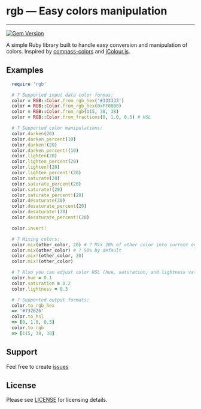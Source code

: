 # rgb — Easy colors manipulation

------------------------
[![Gem Version](https://badge.fury.io/rb/rgb.svg)](http://badge.fury.io/rb/rgb)

A simple Ruby library built to handle easy conversion and manipulation of colors. Inspired by [compass-colors](https://github.com/chriseppstein/compass-colors) and [jColour.js](https://github.com/lingo/jcolour).

## Examples

```ruby
  require 'rgb'

  # ? Supported input data color formas:
  color = RGB::Color.from_rgb_hex('#333333')
  color = RGB::Color.from_rgb_hex(0xFF0000)
  color = RGB::Color.from_rgb(115, 38, 38)
  color = RGB::Color.from_fractions(0, 1.0, 0.5) # HSL

  # ? Supported color manipulations:
  color.darken(20)
  color.darken_percent(10)
  color.darken!(20)
  color.darken_percent!(10)
  color.lighten(20)
  color.lighten_percent(20)
  color.lighten!(20)
  color.lighten_percent!(20)
  color.saturate(20)
  color.saturate_percent(20)
  color.saturate!(20)
  color.saturate_percent!(20)
  color.desaturate(20)
  color.desaturate_percent(20)
  color.desaturate!(20)
  color.desaturate_percent!(20)

  color.invert!

  # ? Mixing colors:
  color.mix(other_color, 20) # ? Mix 20% of other color into current one
  color.mix(other_color) # ? 50% by default
  color.mix!(other_color, 20)
  color.mix!(other_color)

  # ? Also you can adjust color HSL (hue, saturation, and lightness values) manually:
  color.hue = 0.1
  color.saturation = 0.2
  color.lightness = 0.3

  # ? Supported output formats:
  color.to_rgb_hex
  => '#732626'
  color.to_hsl
  => [0, 1.0, 0.5]
  color.to_rgb
  => [115, 38, 38]
```

## Support

Feel free to create [issues](https://github.com/plashchynski/rgb/issues)

## License

Please see [LICENSE](https://github.com/plashchynski/rgb/blob/master/LICENSE) for licensing details.
